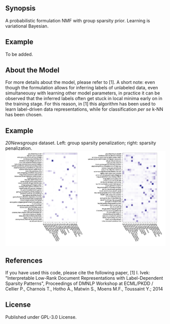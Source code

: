 ## Synopsis

A probabilistic formulation NMF with group sparsity prior. Learning is variational Bayesian.

## Example

To be added.

## About the Model

For more details about the model, please refer to [1].
A short note: even though the formulation allows for inferring labels of unlabeled data, even simultaneousy with learning other model parameters, in practice it can be observed that the inferred labels often get stuck in local minima early on in the training stage. For this reason, in [1] this algorithm has been used to learn label-driven data representations, while for classification *per se* k-NN has been chosen.

## Example

_20Newsgroups_ dataset. Left: group sparsity penalization; right: sparsity penalization.
![Plain sparsity](20Newsgroups.svg)

## References

If you have used this code, please cite the following paper,
[1] I. Ivek: "Interpretable Low-Rank Document Representations with Label-Dependent Sparsity Patterns", Proceedings of DMNLP Workshop at ECML/PKDD / Cellier P., Charnois T., Hotho A., Matwin S., Moens M.F., Toussaint Y.; 2014

## License

Published under GPL-3.0 License.